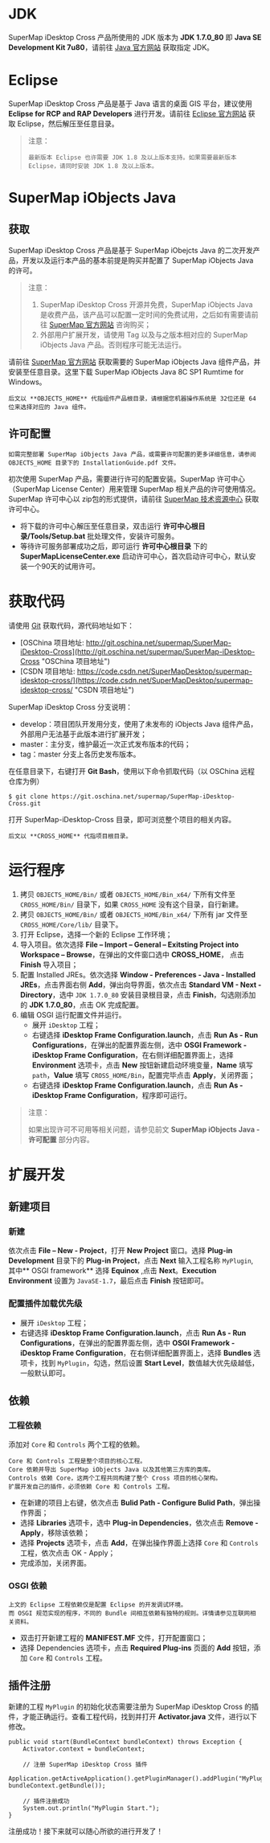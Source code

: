 # JDK #

SuperMap iDesktop Cross 产品所使用的 JDK 版本为 **JDK 1.7.0_80** 即 **Java SE Development Kit 7u80**，请前往 [Java 官方网站](http://www.oracle.com/technetwork/java/javase/downloads/java-archive-downloads-javase7-521261.html "Java 官方网站") 获取指定 JDK。

# Eclipse #

SuperMap iDesktop Cross 产品是基于 Java 语言的桌面 GIS 平台，建议使用 **Eclipse for RCP and RAP Developers** 进行开发。请前往 [Eclipse 官方网站](http://www.eclipse.org/downloads/packages/ "Eclipse 官方网站") 获取 Eclipse，然后解压至任意目录。
> 注意：
> 
>     最新版本 Eclipse 也许需要 JDK 1.8 及以上版本支持。如果需要最新版本 Eclipse，请同时安装 JDK 1.8 及以上版本。

# SuperMap iObjects Java #

## 获取 ##

SuperMap iDesktop Cross 产品是基于 SuperMap iObejcts Java 的二次开发产品，开发以及运行本产品的基本前提是购买并配置了 SuperMap iObjects Java 的许可。
> 注意：
> 
> 1. SuperMap iDesktop Cross 开源并免费，SuperMap iObjects Java 是收费产品，该产品可以配置一定时间的免费试用，之后如有需要请前往 [SuperMap 官方网站](http://www.supermap.com/ "SuperMap 官方网站") 咨询购买；
> 2. 外部用户扩展开发，请使用 Tag 以及与之版本相对应的 SuperMap iObjects Java 产品。否则程序可能无法运行。

请前往 [SuperMap 官方网站](http://www.supermap.com/ "SuperMap 官方网站") 获取需要的 SuperMap iObjects Java 组件产品，并安装至任意目录。这里下载 SuperMap iObjects Java 8C SP1 Rumtime for Windows。

	后文以 **OBJECTS_HOME** 代指组件产品根目录，请根据您机器操作系统是 32位还是 64位来选择对应的 Java 组件。

## 许可配置 ##

	如需完整部署 SuperMap iObjects Java 产品，或需要许可配置的更多详细信息，请参阅 OBJECTS_HOME 目录下的 InstallationGuide.pdf 文件。

初次使用 SuperMap 产品，需要进行许可的配置安装。SuperMap 许可中心（SuperMap License Center）用来管理 SuperMap 相关产品的许可使用情况。SuperMap 许可中心以 zip包的形式提供，请前往 [SuperMap 技术资源中心](http://support.supermap.com.cn/DownloadCenter/ProductPlatform.aspx "SuperMap 许可中心下载") 获取许可中心。

- 将下载的许可中心解压至任意目录，双击运行 **许可中心根目录/Tools/Setup.bat** 批处理文件，安装许可服务。
- 等待许可服务部署成功之后，即可运行 **许可中心根目录** 下的 **SuperMapLicenseCenter.exe** 启动许可中心，首次启动许可中心，默认安装一个90天的试用许可。

# 获取代码 #

请使用 [Git](https://git-scm.com/download/ "Git") 获取代码，源代码地址如下：

- [OSChina 项目地址: http://git.oschina.net/supermap/SuperMap-iDesktop-Cross](http://git.oschina.net/supermap/SuperMap-iDesktop-Cross "OSChina 项目地址")
- [CSDN 项目地址: https://code.csdn.net/SuperMapDesktop/supermap-idesktop-cross/](https://code.csdn.net/SuperMapDesktop/supermap-idesktop-cross/ "CSDN 项目地址")

SuperMap iDesktop Cross 分支说明：

- develop：项目团队开发用分支，使用了未发布的 iObjects Java 组件产品，外部用户无法基于此版本进行扩展开发；
- master：主分支，维护最近一次正式发布版本的代码；
- tag：master 分支上各历史发布版本。

在任意目录下，右键打开 **Git Bash**，使用以下命令抓取代码（以 OSChina 远程仓库为例）

    $ git clone https://git.oschina.net/supermap/SuperMap-iDesktop-Cross.git
打开 SuperMap-iDesktop-Cross 目录，即可浏览整个项目的相关内容。

	后文以 **CROSS_HOME** 代指项目根目录。

# 运行程序 #

1. 拷贝 `OBJECTS_HOME/Bin/` 或者 `OBJECTS_HOME/Bin_x64/` 下所有文件至 `CROSS_HOME/Bin/` 目录下，如果 `CROSS_HOME` 没有这个目录，自行新建。
2. 拷贝 `OBJECTS_HOME/Bin/` 或者 `OBJECTS_HOME/Bin_x64/` 下所有 jar 文件至 `CROSS_HOME/Core/lib/` 目录下。
3. 打开 Eclipse，选择一个新的 Eclipse 工作环境；
4. 导入项目。依次选择 **File – Import – General – Exitsting Project into Workspace – Browse**，在弹出的文件窗口选中 **CROSS_HOME**， 点击 **Finish** 导入项目；
5. 配置 Installed JREs。依次选择 **Window - Preferences - Java - Installed JREs**，点击界面右侧 **Add**，弹出向导界面，依次点击 **Standard VM - Next - Directory**，选中 `JDK 1.7.0_80` 安装目录根目录，点击 **Finish**，勾选刚添加的 **JDK 1.7.0_80**，点击 OK 完成配置。
6. 编辑 OSGI 运行配置文件并运行。
	- 展开 `iDesktop` 工程；
	- 右键选择 **iDesktop Frame Configuration.launch**，点击 **Run As - Run Configurations**，在弹出的配置界面左侧，选中 **OSGI Framework - iDesktop Frame Configuration**，在右侧详细配置界面上，选择 **Environment** 选项卡，点击 **New** 按钮新建启动环境变量，**Name** 填写 `path`，**Value** 填写 `CROSS_HOME/Bin`，配置完毕点击 **Apply**，关闭界面；
	- 右键选择 **iDesktop Frame Configuration.launch**，点击 **Run As - iDesktop Frame Configuration**，程序即可运行。

> 注意：
>
> 如果出现许可不可用等相关问题，请参见前文 **SuperMap iObjects Java - 许可配置** 部分内容。

# 扩展开发 #

## 新建项目 ##

### 新建 ###

依次点击 **File – New - Project**，打开 **New Project** 窗口。选择 **Plug-in Development** 目录下的 **Plug-in Project**，点击 **Next** 输入工程名称 `MyPlugin`, 其中** OSGI framework** 选择 **Equinox** ,点击 **Next**。**Execution Environment** 设置为 `JavaSE-1.7`，最后点击 **Finish** 按钮即可。

### 配置插件加载优先级 ###

- 展开 `iDesktop` 工程；
- 右键选择 **iDesktop Frame Configuration.launch**，点击 **Run As - Run Configurations**，在弹出的配置界面左侧，选中 **OSGI Framework - iDesktop Frame Configuration**，在右侧详细配置界面上，选择 **Bundles** 选项卡，找到 `MyPlugin`，勾选，然后设置 **Start Level**，数值越大优先级越低，一般默认即可。


## 依赖 ##

### 工程依赖 ###

添加对 `Core` 和 `Controls` 两个工程的依赖。

    Core 和 Controls 工程是整个项目的核心工程。
	Core 依赖并导出 SuperMap iObjects Java 以及其他第三方库的类库。
	Controls 依赖 Core，这两个工程共同构建了整个 Cross 项目的核心架构。
	扩展开发自己的插件，必须依赖 Core 和 Controls 工程。

- 在新建的项目上右键，依次点击 **Bulid Path - Configure Bulid Path**，弹出操作界面；
- 选择 **Libraries** 选项卡，选中 **Plug-in Dependencies**，依次点击 **Remove - Apply**，移除该依赖；
- 选择 **Projects** 选项卡，点击 **Add**，在弹出操作界面上选择 `Core` 和 `Controls` 工程，依次点击 OK - Apply；
- 完成添加，关闭界面。

### OSGI 依赖 ###

    上文的 Eclipse 工程依赖仅是配置 Eclipse 的开发调试环境。
	而 OSGI 规范实现的程序，不同的 Bundle 间相互依赖有独特的规则。详情请参见互联网相关资料。

- 双击打开新建工程的 **MANIFEST.MF** 文件，打开配置窗口；
- 选择 Dependencies 选项卡，点击 **Required Plug-ins** 页面的 **Add** 按钮，添加 `Core` 和 `Controls` 工程。

## 插件注册 ##

新建的工程 `MyPlugin` 的初始化状态需要注册为 SuperMap iDesktop Cross 的插件，才能正确运行。查看工程代码，找到并打开 **Activator.java** 文件，进行以下修改。

    public void start(BundleContext bundleContext) throws Exception {
		Activator.context = bundleContext;

		// 注册 SuperMap iDesktop Cross 插件
		Application.getActiveApplication().getPluginManager().addPlugin("MyPlugin", bundleContext.getBundle());

		// 插件注册成功
		System.out.println("MyPlugin Start.");
	}
注册成功！接下来就可以随心所欲的进行开发了！